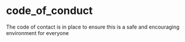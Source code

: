 # code_of_conduct
The code of contact is in place to ensure this is a safe and encouraging environment for everyone
